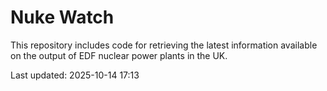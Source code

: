 # Nuke Watch

This repository includes code for retrieving the latest information available on the output of EDF nuclear power plants in the UK.

Last updated: 2025-10-14 17:13